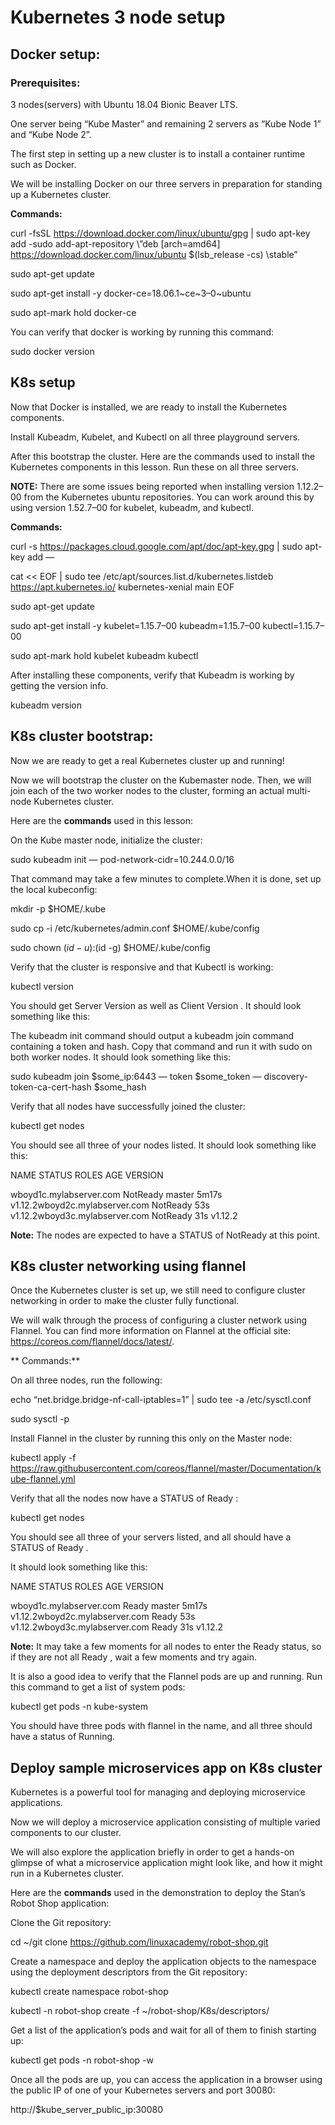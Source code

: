 # Kubernetes 3 node setup
## Docker setup:
### Prerequisites:
3 nodes(servers) with Ubuntu 18.04 Bionic Beaver LTS.

One server being “Kube Master” and remaining 2 servers as “Kube Node 1” and “Kube Node 2”.

The first step in setting up a new cluster is to install a container runtime such as Docker.

We will be installing Docker on our three servers in preparation for standing up a Kubernetes cluster.

**Commands:**

curl -fsSL https://download.docker.com/linux/ubuntu/gpg | sudo apt-key add -sudo add-apt-repository \”deb [arch=amd64] https://download.docker.com/linux/ubuntu \$(lsb_release -cs) \stable”

sudo apt-get update

sudo apt-get install -y docker-ce=18.06.1~ce~3–0~ubuntu

sudo apt-mark hold docker-ce

You can verify that docker is working by running this command:

sudo docker version

## K8s setup
Now that Docker is installed, we are ready to install the Kubernetes components.

Install Kubeadm, Kubelet, and Kubectl on all three playground servers.

After this bootstrap the cluster. Here are the commands used to install the Kubernetes components in this lesson. Run these on all three servers.

**NOTE:** There are some issues being reported when installing version 1.12.2–00 from the Kubernetes ubuntu repositories. You can work around this by using version 1.52.7–00 for kubelet, kubeadm, and kubectl.

**Commands:**

curl -s https://packages.cloud.google.com/apt/doc/apt-key.gpg | sudo apt-key add —

cat << EOF | sudo tee /etc/apt/sources.list.d/kubernetes.listdeb https://apt.kubernetes.io/ kubernetes-xenial main EOF

sudo apt-get update

sudo apt-get install -y kubelet=1.15.7–00 kubeadm=1.15.7–00 kubectl=1.15.7–00

sudo apt-mark hold kubelet kubeadm kubectl

After installing these components, verify that Kubeadm is working by getting the version info.

kubeadm version

## K8s cluster bootstrap:

Now we are ready to get a real Kubernetes cluster up and running!

Now we will bootstrap the cluster on the Kubemaster node. Then, we will join each of the two worker nodes to the cluster, forming an actual multi-node Kubernetes cluster.

Here are the **commands** used in this lesson:

On the Kube master node, initialize the cluster:

sudo kubeadm init — pod-network-cidr=10.244.0.0/16

That command may take a few minutes to complete.When it is done, set up the local kubeconfig:

mkdir -p $HOME/.kube

sudo cp -i /etc/kubernetes/admin.conf $HOME/.kube/config

sudo chown $(id -u):$(id -g) $HOME/.kube/config

Verify that the cluster is responsive and that Kubectl is working:

kubectl version

You should get Server Version as well as Client Version . It should look something like this:

The kubeadm init command should output a kubeadm join command containing a token and hash. Copy that command and run it with sudo on both worker nodes. It should look something like this:

sudo kubeadm join $some_ip:6443 — token $some_token — discovery-token-ca-cert-hash $some_hash

Verify that all nodes have successfully joined the cluster:

kubectl get nodes

You should see all three of your nodes listed. It should look something like this:

NAME STATUS ROLES AGE VERSION

wboyd1c.mylabserver.com NotReady master 5m17s v1.12.2wboyd2c.mylabserver.com NotReady <none> 53s v1.12.2wboyd3c.mylabserver.com NotReady <none> 31s v1.12.2

**Note:** The nodes are expected to have a STATUS of NotReady at this point.

## K8s cluster networking using flannel

Once the Kubernetes cluster is set up, we still need to configure cluster networking in order to make the cluster fully functional.

We will walk through the process of configuring a cluster network using Flannel. You can find more information on Flannel at the official site: https://coreos.com/flannel/docs/latest/.

** Commands:**

On all three nodes, run the following:

echo “net.bridge.bridge-nf-call-iptables=1” | sudo tee -a /etc/sysctl.conf

sudo sysctl -p

Install Flannel in the cluster by running this only on the Master node:

kubectl apply -f https://raw.githubusercontent.com/coreos/flannel/master/Documentation/kube-flannel.yml

Verify that all the nodes now have a STATUS of Ready :

kubectl get nodes

You should see all three of your servers listed, and all should have a STATUS of Ready .

It should look something like this:

NAME STATUS ROLES AGE VERSION

wboyd1c.mylabserver.com Ready master 5m17s v1.12.2wboyd2c.mylabserver.com Ready <none> 53s v1.12.2wboyd3c.mylabserver.com Ready <none> 31s v1.12.2

**Note:** It may take a few moments for all nodes to enter the Ready status, so if they are not all Ready , wait a few moments and try again.

It is also a good idea to verify that the Flannel pods are up and running. Run this command to get a list of system pods:

kubectl get pods -n kube-system

You should have three pods with flannel in the name, and all three should have a status of Running.

## Deploy sample microservices app on K8s cluster

Kubernetes is a powerful tool for managing and deploying microservice applications.

Now we will deploy a microservice application consisting of multiple varied components to our cluster.

We will also explore the application briefly in order to get a hands-on glimpse of what a microservice application might look like, and how it might run in a Kubernetes cluster.

Here are the **commands** used in the demonstration to deploy the Stan’s Robot Shop application:

Clone the Git repository:

cd ~/git clone https://github.com/linuxacademy/robot-shop.git

Create a namespace and deploy the application objects to the namespace using the deployment descriptors from the Git repository:

kubectl create namespace robot-shop

kubectl -n robot-shop create -f ~/robot-shop/K8s/descriptors/

Get a list of the application’s pods and wait for all of them to finish starting up:

kubectl get pods -n robot-shop -w

Once all the pods are up, you can access the application in a browser using the public IP of one of your Kubernetes servers and port 30080:

http://$kube_server_public_ip:30080
